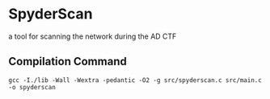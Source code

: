 # SpyderScan

a tool for scanning the network during the AD CTF

## Compilation Command
``` gcc -I./lib -Wall -Wextra -pedantic -O2 -g src/spyderscan.c src/main.c -o spyderscan ```